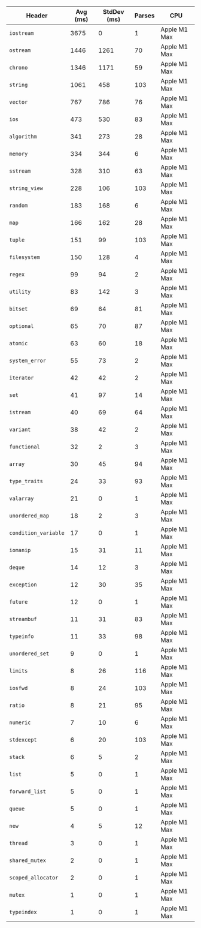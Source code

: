 | Header | Avg (ms) | StdDev (ms) | Parses | CPU |
|--------|---------|-------------|--------|-----|
| `iostream` | 3675 | 0 | 1 | Apple M1 Max |
| `ostream` | 1446 | 1261 | 70 | Apple M1 Max |
| `chrono` | 1346 | 1171 | 59 | Apple M1 Max |
| `string` | 1061 | 458 | 103 | Apple M1 Max |
| `vector` | 767 | 786 | 76 | Apple M1 Max |
| `ios` | 473 | 530 | 83 | Apple M1 Max |
| `algorithm` | 341 | 273 | 28 | Apple M1 Max |
| `memory` | 334 | 344 | 6 | Apple M1 Max |
| `sstream` | 328 | 310 | 63 | Apple M1 Max |
| `string_view` | 228 | 106 | 103 | Apple M1 Max |
| `random` | 183 | 168 | 6 | Apple M1 Max |
| `map` | 166 | 162 | 28 | Apple M1 Max |
| `tuple` | 151 | 99 | 103 | Apple M1 Max |
| `filesystem` | 150 | 128 | 4 | Apple M1 Max |
| `regex` | 99 | 94 | 2 | Apple M1 Max |
| `utility` | 83 | 142 | 3 | Apple M1 Max |
| `bitset` | 69 | 64 | 81 | Apple M1 Max |
| `optional` | 65 | 70 | 87 | Apple M1 Max |
| `atomic` | 63 | 60 | 18 | Apple M1 Max |
| `system_error` | 55 | 73 | 2 | Apple M1 Max |
| `iterator` | 42 | 42 | 2 | Apple M1 Max |
| `set` | 41 | 97 | 14 | Apple M1 Max |
| `istream` | 40 | 69 | 64 | Apple M1 Max |
| `variant` | 38 | 42 | 2 | Apple M1 Max |
| `functional` | 32 | 2 | 3 | Apple M1 Max |
| `array` | 30 | 45 | 94 | Apple M1 Max |
| `type_traits` | 24 | 33 | 93 | Apple M1 Max |
| `valarray` | 21 | 0 | 1 | Apple M1 Max |
| `unordered_map` | 18 | 2 | 3 | Apple M1 Max |
| `condition_variable` | 17 | 0 | 1 | Apple M1 Max |
| `iomanip` | 15 | 31 | 11 | Apple M1 Max |
| `deque` | 14 | 12 | 3 | Apple M1 Max |
| `exception` | 12 | 30 | 35 | Apple M1 Max |
| `future` | 12 | 0 | 1 | Apple M1 Max |
| `streambuf` | 11 | 31 | 83 | Apple M1 Max |
| `typeinfo` | 11 | 33 | 98 | Apple M1 Max |
| `unordered_set` | 9 | 0 | 1 | Apple M1 Max |
| `limits` | 8 | 26 | 116 | Apple M1 Max |
| `iosfwd` | 8 | 24 | 103 | Apple M1 Max |
| `ratio` | 8 | 21 | 95 | Apple M1 Max |
| `numeric` | 7 | 10 | 6 | Apple M1 Max |
| `stdexcept` | 6 | 20 | 103 | Apple M1 Max |
| `stack` | 6 | 5 | 2 | Apple M1 Max |
| `list` | 5 | 0 | 1 | Apple M1 Max |
| `forward_list` | 5 | 0 | 1 | Apple M1 Max |
| `queue` | 5 | 0 | 1 | Apple M1 Max |
| `new` | 4 | 5 | 12 | Apple M1 Max |
| `thread` | 3 | 0 | 1 | Apple M1 Max |
| `shared_mutex` | 2 | 0 | 1 | Apple M1 Max |
| `scoped_allocator` | 2 | 0 | 1 | Apple M1 Max |
| `mutex` | 1 | 0 | 1 | Apple M1 Max |
| `typeindex` | 1 | 0 | 1 | Apple M1 Max |
